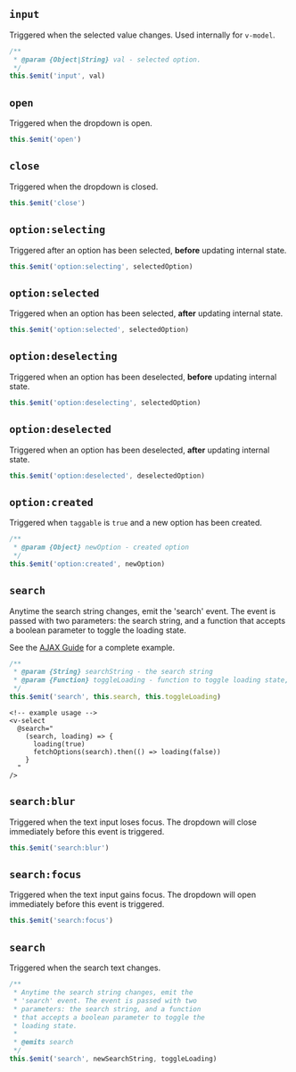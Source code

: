 ## `input`

Triggered when the selected value changes. Used internally for `v-model`.

```js
/**
 * @param {Object|String} val - selected option.
 */
this.$emit('input', val)
```

## `open`

Triggered when the dropdown is open.

```js
this.$emit('open')
```

## `close`

Triggered when the dropdown is closed.

```js
this.$emit('close')
```

## `option:selecting` <Badge text="v3.11.0+" />

Triggered after an option has been selected, <strong>before</strong> updating
internal state.

```js
this.$emit('option:selecting', selectedOption)
```

## `option:selected` <Badge text="v3.11.0+" />

Triggered when an option has been selected, <strong>after</strong> updating
internal state.

```js
this.$emit('option:selected', selectedOption)
```

## `option:deselecting` <Badge text="v3.11.0+" />

Triggered when an option has been deselected, <strong>before</strong> updating
internal state.

```js
this.$emit('option:deselecting', selectedOption)
```

## `option:deselected` <Badge text="v3.11.0+" />

Triggered when an option has been deselected, <strong>after</strong> updating
internal state.

```js
this.$emit('option:deselected', deselectedOption)
```

## `option:created`

Triggered when `taggable` is `true` and a new option has been created.

```js
/**
 * @param {Object} newOption - created option
 */
this.$emit('option:created', newOption)
```

## `search`

Anytime the search string changes, emit the 'search' event. The event is passed
with two parameters: the search string, and a function that accepts a boolean
parameter to toggle the loading state.

See the [AJAX Guide](/guide/ajax.html#loading-options-with-ajax) for a complete
example.

```js
/**
 * @param {String} searchString - the search string
 * @param {Function} toggleLoading - function to toggle loading state, accepts true or false boolean
 */
this.$emit('search', this.search, this.toggleLoading)
```

```vue
<!-- example usage -->
<v-select
  @search="
    (search, loading) => {
      loading(true)
      fetchOptions(search).then(() => loading(false))
    }
  "
/>
```

## `search:blur`

Triggered when the text input loses focus. The dropdown will close immediately
before this event is triggered.

```js
this.$emit('search:blur')
```

## `search:focus`

Triggered when the text input gains focus. The dropdown will open immediately
before this event is triggered.

```js
this.$emit('search:focus')
```

## `search`

Triggered when the search text changes.

```js
/**
 * Anytime the search string changes, emit the
 * 'search' event. The event is passed with two
 * parameters: the search string, and a function
 * that accepts a boolean parameter to toggle the
 * loading state.
 *
 * @emits search
 */
this.$emit('search', newSearchString, toggleLoading)
```
